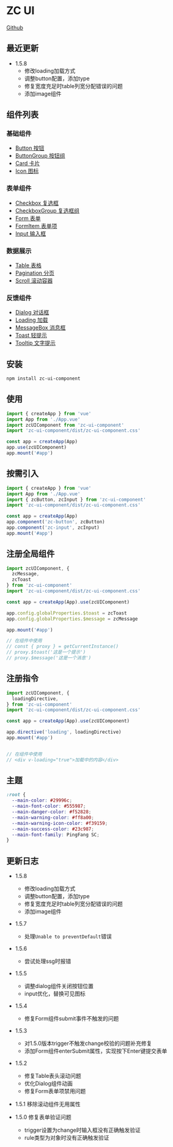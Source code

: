 # ZC UI

[Github](https://github.com/leaveeel/zc-ui-component)

## 最近更新

- 1.5.8
  - 修改loading加载方式
  - 调整button配置，添加type
  - 修复宽度充足时table列宽分配错误的问题
  - 添加image组件

## 组件列表

### 基础组件

- [Button 按钮](src/packages/button)
- [ButtonGroup 按钮组](src/packages/buttonGroup)
- [Card 卡片](src/packages/card)
- [Icon 图标](src/packages/icon)

### 表单组件

- [Checkbox 复选框](src/packages/checkbox)
- [CheckboxGroup 复选框组](src/packages/checkboxGroup)
- [Form 表单](src/packages/form)
- [FormItem 表单项](src/packages/formItem)
- [Input 输入框](src/packages/input)

### 数据展示

- [Table 表格](src/packages/table)
- [Pagination 分页](src/packages/pagination)
- [Scroll 滚动容器](src/packages/scroll)

### 反馈组件

- [Dialog 对话框](src/packages/dialog)
- [Loading 加载](src/packages/loading)
- [MessageBox 消息框](src/packages/messageBox)
- [Toast 轻提示](src/packages/toast)
- [Tooltip 文字提示](src/packages/tooltip)

## 安装

```bash
npm install zc-ui-component
```

## 使用

```js
import { createApp } from 'vue'
import App from './App.vue'
import zcUIComponent from 'zc-ui-component'
import 'zc-ui-component/dist/zc-ui-component.css'

const app = createApp(App)
app.use(zcUIComponent)
app.mount('#app')
```

## 按需引入

```js
import { createApp } from 'vue'
import App from './App.vue'
import { zcButton, zcInput } from 'zc-ui-component'
import 'zc-ui-component/dist/zc-ui-component.css'

const app = createApp(App)
app.component('zc-button', zcButton)
app.component('zc-input', zcInput)
app.mount('#app')
```

## 注册全局组件

```js
import zcUIComponent, {
  zcMessage,
  zcToast
} from 'zc-ui-component'
import 'zc-ui-component/dist/zc-ui-component.css'

const app = createApp(App).use(zcUIComponent)

app.config.globalProperties.$toast = zcToast
app.config.globalProperties.$message = zcMessage

app.mount('#app')

// 在组件中使用
// const { proxy } = getCurrentInstance()
// proxy.$toast('这是一个提示')
// proxy.$message('这是一个消息')
```

## 注册指令

```js
import zcUIComponent, {
  loadingDirective,
} from 'zc-ui-component'
import 'zc-ui-component/dist/zc-ui-component.css'

const app = createApp(App).use(zcUIComponent)

app.directive('loading', loadingDirective)
app.mount('#app')


// 在组件中使用
// <div v-loading="true">加载中的内容</div>
```

## 主题

```scss
:root {
  --main-color: #29996c;
  --main-font-color: #555987;
  --main-danger-color: #f52828;
  --main-warning-color: #ff8a00;
  --main-warning-icon-color: #f39159;
  --main-success-color: #23c987;
  --main-font-family: PingFang SC;
}
```

## 更新日志

- 1.5.8
  - 修改loading加载方式
  - 调整button配置，添加type
  - 修复宽度充足时table列宽分配错误的问题
  - 添加image组件

- 1.5.7
  - 处理`Unable to preventDefault`错误

- 1.5.6
  - 尝试处理ssg时报错
  
- 1.5.5
  - 调整dialog组件关闭按钮位置
  - input优化，替换可见图标

- 1.5.4
  - 修复Form组件submit事件不触发的问题

- 1.5.3
  - 对1.5.0版本trigger不触发change校验的问题补充修复
  - 添加Form组件enterSubmit属性，实现按下Enter键提交表单

- 1.5.2
  - 修复Table表头滚动问题
  - 优化Dialog组件动画
  - 修复Form表单项禁用问题

- 1.5.1 移除滚动组件无用属性

- 1.5.0 修复表单验证问题
  - trigger设置为change时输入框没有正确触发验证
  - rule类型为对象时没有正确触发验证
